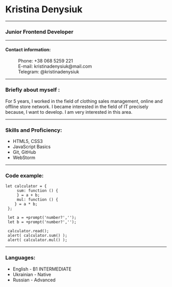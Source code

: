 # **Kristina Denysiuk**

________________
### **Junior Frontend Developer**

------

#### **Contact information:** 
<dd> Phone: +38 068 5259 221 </dd>
<dd> E-mail: kristinadenysiuk@mail.com </dd>
<dd> Telegram: @kristinadenysiuk </dd>

------
### **Briefly about myself :**

For 5 years, I worked in the field of clothing sales management, online and offline store network. I became interested in the field of IT precisely because, I want to develop. I am very interested in this area.

----
### **Skills and Proficiency:**

- HTML5, CSS3
- JavaScript Basics
- Git, GitHub
- WebStorm
---
### **Code example:**

```
let calculator = {
     sum: function () {
     } = a + b;
     mul: function () {
    } = a * b;
 };
 
 let a = +prompt('number?','');
 let b = +prompt('number?','');

 calculator.read();
 alert( calculator.sum() );
 alert( calculator.mul() );
```
----

### **Languages:**

- English - B1 INTERMEDIATE
- Ukrainian - Native
- Russian - Advanced



